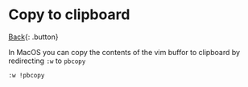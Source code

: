 # Copy to clipboard

[Back](../index.md){: .button}

In MacOS you can copy the contents of the vim buffor to clipboard by redirecting `:w` to `pbcopy`

```
:w !pbcopy
```

